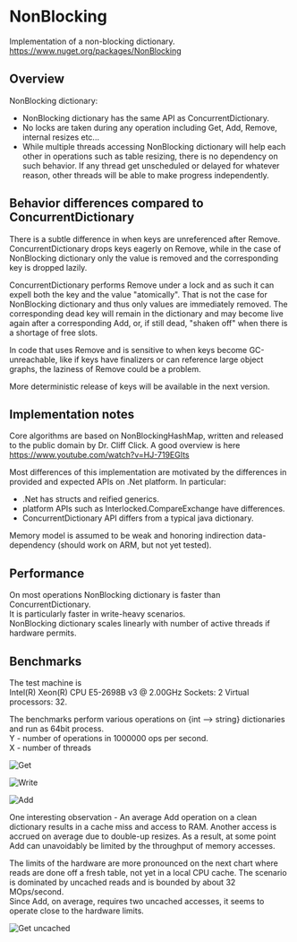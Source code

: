 # NonBlocking
Implementation of a non-blocking dictionary.  
https://www.nuget.org/packages/NonBlocking

## Overview

NonBlocking dictionary:

- NonBlocking dictionary has the same API as ConcurrentDictionary.
- No locks are taken during any operation including Get, Add, Remove, internal resizes etc...
- While multiple threads accessing NonBlocking dictionary will help each other in operations such as table resizing, there is no dependency on such behavior. If any thread get unscheduled or delayed for whatever reason, other threads will be able to make progress independently.

## Behavior differences compared to ConcurrentDictionary
There is a subtle difference in when keys are unreferenced after Remove. ConcurrentDictionary drops keys eagerly on Remove, while in the case of NonBlocking dictionary only the value is removed and the corresponding key is dropped lazily.  

ConcurrentDictionary performs Remove under a lock and as such it can expell both the key and the value "atomically". That is not the case for NonBlocking dictionary and thus only values are immediately removed. The corresponding dead key will remain in the dictionary and may become live again after a corresponding Add, or, if still dead, "shaken off" when there is a shortage of free slots.

In code that uses Remove and is sensitive to when keys become GC-unreachable, like if keys have finalizers or can reference large object graphs, the laziness of Remove could be a problem.

More deterministic release of keys will be available in the next version.

## Implementation notes
Core algorithms are based on NonBlockingHashMap, written and released to the public domain by Dr. Cliff Click.
A good overview is here https://www.youtube.com/watch?v=HJ-719EGIts

Most differences of this implementation are motivated by the differences in provided and expected APIs on .Net platform. In particular:
- .Net has structs and reified generics.
- platform APIs such as Interlocked.CompareExchange have differences.
- ConcurrentDictionary API differs from a typical java dictionary.

Memory model is assumed to be weak and honoring indirection data-dependency (should work on ARM, but not yet tested).

## Performance

On most operations NonBlocking dictionary is faster than ConcurrentDictionary.  
It is particularly faster in write-heavy scenarios.  
NonBlocking dictionary scales linearly with number of active threads if hardware permits.  

## Benchmarks

The test machine is  
	Intel(R) Xeon(R) CPU E5-2698B v3 @ 2.00GHz	Sockets:	2	Virtual processors:	32.

The benchmarks perform various operations on {int --> string} dictionaries and run as 64bit process.  
Y - number of operations in 1000000 ops per second.  
X - number of threads  

![Get](/../pictures//Graphs/Read.png?raw=true "Random Get")

![Write](/../pictures//Graphs/Write.png?raw=true "Random Write")

![Add](/../pictures//Graphs/Add.png?raw=true "Random Add")

One interesting observation - An average Add operation on a clean dictionary results in a cache miss and access to RAM. Another access is accrued on average due to double-up resizes. As a result, at some point Add can unavoidably be limited by the throughput of memory accesses. 

The limits of the hardware are more pronounced on the next chart where reads are done off a fresh table, not yet in a local CPU cache.
The scenario is dominated by uncached reads and is bounded by about 32 MOps/second.  
Since Add, on average, requires two uncached accesses, it seems to operate close to the hardware limits.

![Get uncached](/../pictures//Graphs/ReadNocached.png?raw=true "Random Get fm Fresh table")




